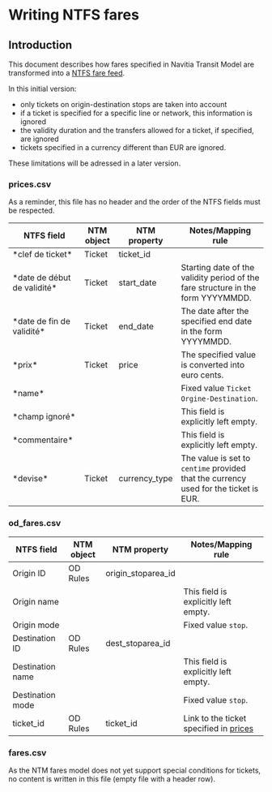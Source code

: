 # Writing NTFS fares
## Introduction
This document describes how fares specified in Navitia Transit Model are transformed into a [NTFS fare feed](https://github.com/CanalTP/navitia/blob/dev/documentation/ntfs/ntfs_fare_extension_fr.md).

In this initial version: 
- only tickets on origin-destination stops are taken into account
- if a ticket is specified for a specific line or network, this information is ignored
- the validity duration and the transfers allowed for a ticket, if specified, are ignored
- tickets specified in a currency different than EUR are ignored.

These limitations will be adressed in a later version.

### prices.csv
As a reminder, this file has no header and the order of the NTFS fields must be respected.

NTFS field | NTM object | NTM property | Notes/Mapping rule
--- | --- | --- | ---
\*clef de ticket\* | Ticket | ticket_id |
\*date de début de validité\* | Ticket | start_date | Starting date of the validity period of the fare structure in the form YYYYMMDD.
\*date de fin de validité\* | Ticket | end_date | The date after the specified end date in the form YYYYMMDD.
\*prix\* | Ticket | price | The specified value is converted into euro cents.
\*name\* | | | Fixed value `Ticket Orgine-Destination`.
\*champ ignoré\* | | | This field is explicitly left empty.
\*commentaire\* | | | This field is explicitly left empty.
\*devise\* | Ticket | currency_type | The value is set to `centime` provided that the currency used for the ticket is EUR.

### od_fares.csv

NTFS field | NTM object | NTM property | Notes/Mapping rule
--- | --- | --- | ---
Origin ID | OD Rules | origin_stoparea_id | 
Origin name | | | This field is explicitly left empty.
Origin mode | | | Fixed value `stop`.
Destination ID | OD Rules | dest_stoparea_id | 
Destination name | | | This field is explicitly left empty.
Destination mode | | | Fixed value `stop`.
ticket_id | OD Rules | ticket_id | Link to the ticket specified in [prices](#pricescsv)

### fares.csv
As the NTM fares model does not yet support special conditions for tickets, no content is written in this file (empty file with a header row).